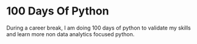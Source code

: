 # 100 Days Of Python

During a career break, I am doing 100 days of python to validate my skills and learn more non data analytics focused python.